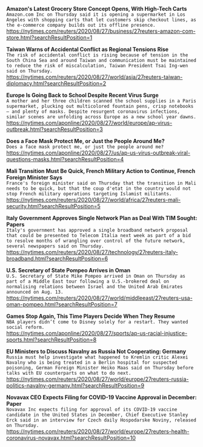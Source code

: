 **Amazon's Latest Grocery Store Concept Opens, With High-Tech Carts**\
`Amazon.com Inc on Thursday said it is opening a supermarket in Los Angeles with shopping carts that let customers skip checkout lines, as the e-commerce company builds out its offline presence.`\
https://nytimes.com/reuters/2020/08/27/business/27reuters-amazon-com-store.html?searchResultPosition=1

**Taiwan Warns of Accidental Conflict as Regional Tensions Rise**\
`The risk of accidental conflict is rising because of tension in the South China Sea and around Taiwan and communication must be maintained to reduce the risk of miscalculation, Taiwan President Tsai Ing-wen said on Thursday.`\
https://nytimes.com/reuters/2020/08/27/world/asia/27reuters-taiwan-diplomacy.html?searchResultPosition=2

**Europe Is Going Back to School Despite Recent Virus Surge**\
`A mother and her three children scanned the school supplies in a Paris supermarket, plucking out multicolored fountain pens, crisp notebooks – and plenty of masks. Despite resurgent coronavirus infections, similar scenes are unfolding across Europe as a new school year dawns.`\
https://nytimes.com/aponline/2020/08/27/world/europe/ap-virus-outbreak.html?searchResultPosition=3

**Does a Face Mask Protect Me, or Just the People Around Me?**\
`Does a face mask protect me, or just the people around me?`\
https://nytimes.com/aponline/2020/08/27/us/ap-us-virus-outbreak-viral-questions-masks.html?searchResultPosition=4

**Mali Transition Must Be Quick, French Military Action to Continue, French Foreign Minister Says**\
`France's foreign minister said on Thursday that the transition in Mali needs to be quick, but that the coup d'etat in the country would not stop French military operations targeting Islamist militants. `\
https://nytimes.com/reuters/2020/08/27/world/africa/27reuters-mali-security.html?searchResultPosition=5

**Italy Government Approves Single Network Plan as Deal With TIM Sought: Papers**\
`Italy's government has approved a single broadband network proposal that could be presented to Telecom Italia next week as part of a bid to resolve months of wrangling over control of the future network, several newspapers said on Thursday.`\
https://nytimes.com/reuters/2020/08/27/technology/27reuters-italy-broadband.html?searchResultPosition=6

**U.S. Secretary of State Pompeo Arrives in Oman**\
`U.S. Secretary of State Mike Pompeo arrived in Oman on Thursday as part of a Middle East tour following a U.S.-brokered deal on normalising relations between Israel and the United Arab Emirates announced on Aug. 13.`\
https://nytimes.com/reuters/2020/08/27/world/middleeast/27reuters-usa-oman-pompeo.html?searchResultPosition=7

**Games Stop Again, This Time Players Decide When They Resume**\
`NBA players didn’t come to Disney solely for a restart. They wanted social reform.`\
https://nytimes.com/aponline/2020/08/27/sports/ap-us-racial-injustice-sports.html?searchResultPosition=8

**EU Ministers to Discuss Navalny as Russia Not Cooperating: Germany**\
`Russia must help investigate what happened to Kremlin critic Alexei Navalny who is being treated in a Berlin hospital for suspected poisoning, German Foreign Minister Heiko Maas said on Thursday before talks with EU counterparts on what to do next.`\
https://nytimes.com/reuters/2020/08/27/world/europe/27reuters-russia-politics-navalny-germany.html?searchResultPosition=9

**Novavax CEO Expects Filing for COVID-19 Vaccine Approval in December: Paper**\
`Novavax Inc expects filing for approval of its COVID-19 vaccine candidate in the United States in December, Chief Executive Stanley Erck said in an interview for Czech daily Hospodarske Noviny, released on Thursday.`\
https://nytimes.com/reuters/2020/08/27/world/europe/27reuters-health-coronavirus-novavax.html?searchResultPosition=10


